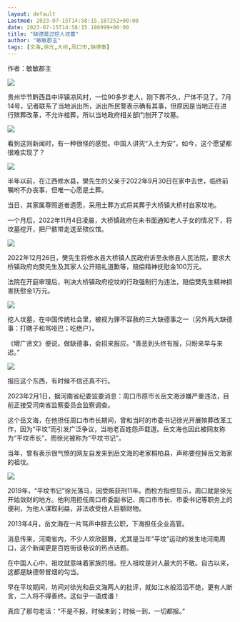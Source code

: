 ```yaml
---
layout: default
Lastmod: 2023-07-15T14:58:15.187252+00:00
date: 2023-07-15T14:58:15.186999+00:00
title: "缺德莫过挖人坟墓"
author: "敏敏郡主"
tags: [文海,徐光,大桥,周口市,缺德事]
---
```


作者：敏敏郡主

![](https://images.weserv.nl/?url=https%3A//mmbiz.qpic.cn/sz_mmbiz_png/Xiazb4poSwajkGCeOtuVg7BCiaWzNQcG59ibHliam2Z3YlCiaW3dcNYLwWoUOgMmfkCkn7uDpTAqkyFjAN4UxyLuQNA/640%3Fwx_fmt%3Dpng%26wxfrom%3D5%26wx_lazy%3D1%26wx_co%3D1)

贵州毕节黔西县中坪镇凉风村，一位90多岁老人，刚下葬不久，尸体不见了。7月14号，记者联系了当地派出所，派出所民警表示确有其事，但原因是当地正在进行殡葬改革，不允许棺葬，所以当地政府相关部门刨开了坟墓。

![](https://images.weserv.nl/?url=https%3A//mmbiz.qpic.cn/sz_mmbiz_png/KHQcQspS1wjymMSB8gg8L6mBrfh9ZP6vszc7NrU2EC4IeAXeqUHsfiahz160CGTn89OydpR40G6tuUVVib0wKxOA/640%3Fwx_fmt%3Dpng%26wxfrom%3D5%26wx_lazy%3D1%26wx_co%3D1)

看到这则新闻时，有一种很怪的感觉。中国人讲究“入土为安”，如今，这个愿望都很难实现了？

![](https://images.weserv.nl/?url=https%3A//mmbiz.qpic.cn/sz_mmbiz_png/Xiazb4poSwajkGCeOtuVg7BCiaWzNQcG59wpSqONJWNLGHfCVwia0wSpBxhicSLFAT0ZjwxRiav70npqHyPX43ibGOBQ/640%3Fwx_fmt%3Dpng%26wxfrom%3D5%26wx_lazy%3D1%26wx_co%3D1)

半年以前，在江西修水县，樊先生的父亲于2022年9月30日在家中去世，临终前嘱咐不办丧事，但唯一心愿是土葬。

当日，其家属尊照逝者遗愿，采用土葬方式将其葬于大桥镇大桥村自家坟地。

一个月后，2022年11月4日凌晨，大桥镇政府在未书面通知老人子女的情况下，将坟墓挖开，把尸骸带走送至殡仪馆。

![](https://images.weserv.nl/?url=https%3A//mmbiz.qpic.cn/sz_mmbiz_png/KHQcQspS1wjymMSB8gg8L6mBrfh9ZP6vQyZia7KtibJxCSL5YH8ne0CXg7tX3o48H3lmedtQke12pbE6hEgM8f3g/640%3Fwx_fmt%3Dpng%26wxfrom%3D5%26wx_lazy%3D1%26wx_co%3D1)

2022年12月26日，樊先生将修水县大桥镇人民政府诉至永修县人民法院，要求大桥镇政府向樊先生及其家人公开赔礼道歉等，赔偿精神抚慰金100万元。

法院在开庭审理后，判决大桥镇政府挖坟的行政强制行为违法，赔偿樊先生精神损害抚慰金1万元。

![](https://images.weserv.nl/?url=https%3A//mmbiz.qpic.cn/sz_mmbiz_png/KHQcQspS1wjymMSB8gg8L6mBrfh9ZP6vXJa69NHPa2T9jg7QiciaJDz78fka2w7aSdv7p7WNicekHQ2rlVLWyYPYQ/640%3Fwx_fmt%3Dpng%26wxfrom%3D5%26wx_lazy%3D1%26wx_co%3D1)

挖人坟墓，在中国传统社会里，被视为罪不容赦的三大缺德事之一（另外两大缺德事：打瞎子和骂哑巴；吃绝户）。

《增广贤文》便说，做缺德事，会招来报应。“善恶到头终有报，只盼来早与来迟。”

![](https://images.weserv.nl/?url=https%3A//mmbiz.qpic.cn/sz_mmbiz_png/Xiazb4poSwajkGCeOtuVg7BCiaWzNQcG59jmSL4WRa4XEHHpaRicE8iaCA0J4vFlo4dnCRnicN5DVQNv4Ar0qEST4yQ/640%3Fwx_fmt%3Dpng%26wxfrom%3D5%26wx_lazy%3D1%26wx_co%3D1)

报应这个东西，有时候不信还真不行。

2023年2月1日，据河南省纪委监委消息：周口市原市长岳文海涉嫌严重违法，目前正接受河南省监察委员会监察调查。

这个岳文海，在他担任周口市市长期间，曾和当时的市委书记徐光开展殡葬改革工作，因为“平坟”而引发广泛争议，当地老百姓怨声载道。岳文海也因此被网友称为“平坟市长”，而徐光被称为“平坟书记”。

当年，曾有表示很气愤的网友自发来到岳文海的老家桐柏县，声称要挖掉岳文海家的祖坟。

![](https://images.weserv.nl/?url=https%3A//mmbiz.qpic.cn/sz_mmbiz_jpg/KHQcQspS1wjymMSB8gg8L6mBrfh9ZP6vtKjicAUhkKpDQo32osHerup02odgh3rm4rBUFE6Ccl013Cpia7C07Xqg/640%3Fwx_fmt%3Djpeg%26wxfrom%3D5%26wx_lazy%3D1%26wx_co%3D1)

2019年，“平坟书记”徐光落马，因受贿获刑11年。而检方指控显示，周口就是徐光开始敛财的地方。他利用担任周口市委副书记、周口市市长、市委书记等职务上的便利，为他人谋取利益，非法收受他人巨额财物。

2013年4月，岳文海在一片骂声中辞去公职，下海担任企业高管。

消息传来，河南省内，不少人欢欣鼓舞，尤其是当年“平坟”运动的发生地河南周口，这个新闻更是百姓街谈巷议的热点话题。

在中国人心中，祖坟就意味着家族的根。挖人祖坟是对人最大的不敬。自古以来，这都是缺德带冒烟的勾当。

早在平坟期间，坊间对徐光和岳文海两人的批评，就如江水般滔滔不绝，更有人断言，二人将不得善终。这似乎一语成谶！

真应了那句老话：“不是不报，时候未到；时候一到，一切都报。”

